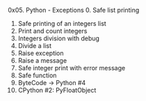 0x05. Python - Exceptions
0. Safe list printing 
1. Safe printing of an integers list 
2. Print and count integers 
3. Integers division with debug 
4. Divide a list
5. Raise exception 
6. Raise a message 
7. Safe integer print with error message
8. Safe function 
9. ByteCode -> Python #4 
10. CPython #2: PyFloatObject 
